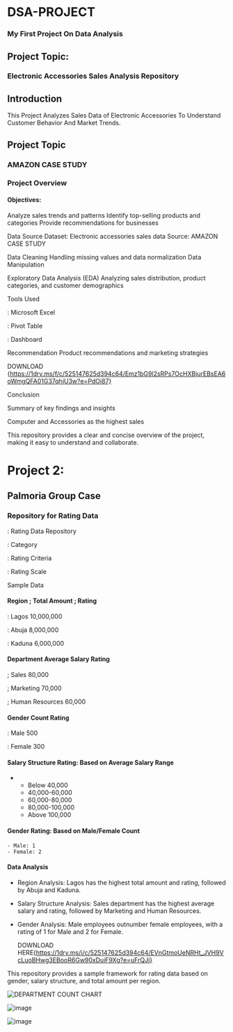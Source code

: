# DSA-PROJECT
### My First Project On Data Analysis 
## Project Topic:
### Electronic Accessories Sales Analysis Repository
## Introduction

This Project Analyzes Sales Data of Electronic Accessories To Understand Customer Behavior And Market Trends.

## Project Topic
### AMAZON CASE STUDY


### Project Overview

#### Objectives:
 Analyze sales trends and patterns
 Identify top-selling products and categories
 Provide recommendations for businesses

 Data Source
 Dataset: Electronic accessories sales data
 Source: AMAZON CASE STUDY

Data Cleaning
 Handling missing values and data normalization
 Data Manipulation

 Exploratory Data Analysis (EDA)
 Analyzing sales distribution, product categories, and    customer demographics

 Tools Used

 
 : Microsoft Excel 
 
 : Pivot Table 
 
 : Dashboard 
 

 Recommendation
 Product recommendations and marketing strategies


 DOWNLOAD {https://1drv.ms/f/c/525147625d394c64/Emz1bG9l2sRPs7OcHXBjurEBsEA6oWmgQFA01G37qhjU3w?e=PdOi87}





 Conclusion
 
 Summary of key findings and insights

 Computer and Accessories as the highest sales

 



This repository provides a clear and concise overview of the project, making it easy to understand and collaborate.










# Project 2: 

## Palmoria Group Case 



### Repository for Rating Data


: Rating Data Repository 

: Category 

: Rating Criteria

: Rating Scale 



Sample Data
#### Region ; Total Amount ; Rating 

: Lagos  10,000,000 

: Abuja  8,000,000 

: Kaduna 6,000,000 

####  Department  Average Salary  Rating

; Sales             80,000 

;  Marketing        70,000 

;  Human Resources  60,000 

####  Gender  Count  Rating 

: Male    500 


: Female  300 


    
#### Salary Structure Rating: Based on Average Salary Range
- 
    - Below 40,000
    - 40,000-60,000
    - 60,000-80,000
    - 80,000-100,000
    - Above 100,000
####  Gender Rating: Based on Male/Female Count
    - Male: 1
    - Female: 2

#### Data Analysis
- Region Analysis: Lagos has the highest total amount and rating, followed by Abuja and Kaduna.
- Salary Structure Analysis: Sales department has the highest average salary and rating, followed by Marketing and Human Resources.
- Gender Analysis: Male employees outnumber female employees, with a rating of 1 for Male and 2 for Female.

  DOWNLOAD HERE{https://1drv.ms/i/c/525147625d394c64/EVnGtmoUeNRHt_JVH9VcLuoBHwg3EBooR6Gw90xDuiF9Xg?e=uFrQJj}

This repository provides a sample framework for rating data based on gender, salary structure, and total amount per region.  



![DEPARTMENT COUNT CHART](https://github.com/user-attachments/assets/ccf0125e-24ef-4544-9fbb-28daa9c36f6c) 



![image](https://github.com/user-attachments/assets/53a7446c-bd2a-4a52-97de-56d1b4dd9c66)



![image](https://github.com/user-attachments/assets/76fa687a-c435-43b9-8b30-7644e925d070)
